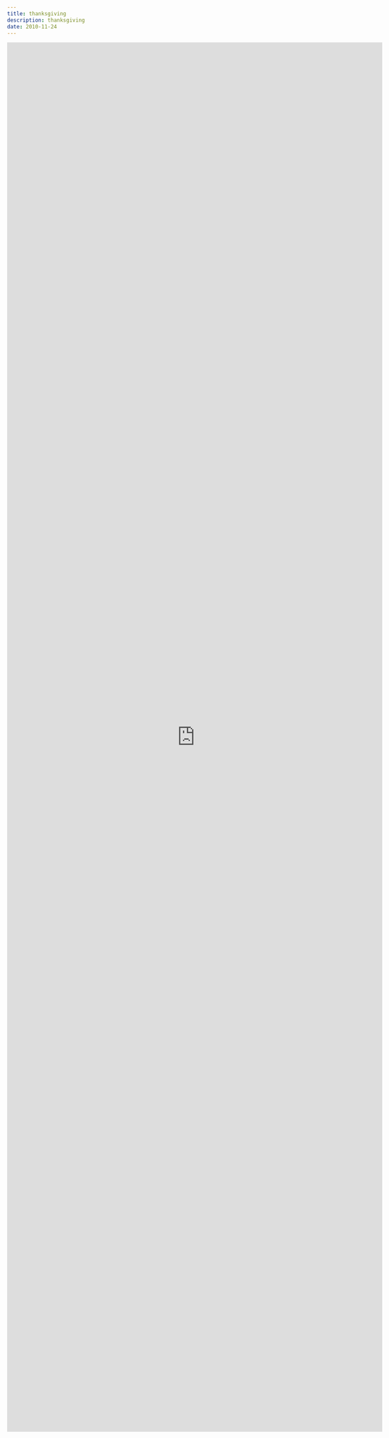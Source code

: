 ```yaml
---
title: thanksgiving
description: thanksgiving
date: 2010-11-24
---
```

<body style="margin:0">
<iframe src="https://docs.google.com/document/d/e/2PACX-1vRSZXwgsxuIfXFE-bqgxzw4TTCFZ6AQJhw_7uXGHRuRoxYwAbFyaQMdRT0XPrnB6ED0xcxUArNxVKjb/pub?embedded=true" style="border: none; width: 90vw; height: 80vh"></iframe>